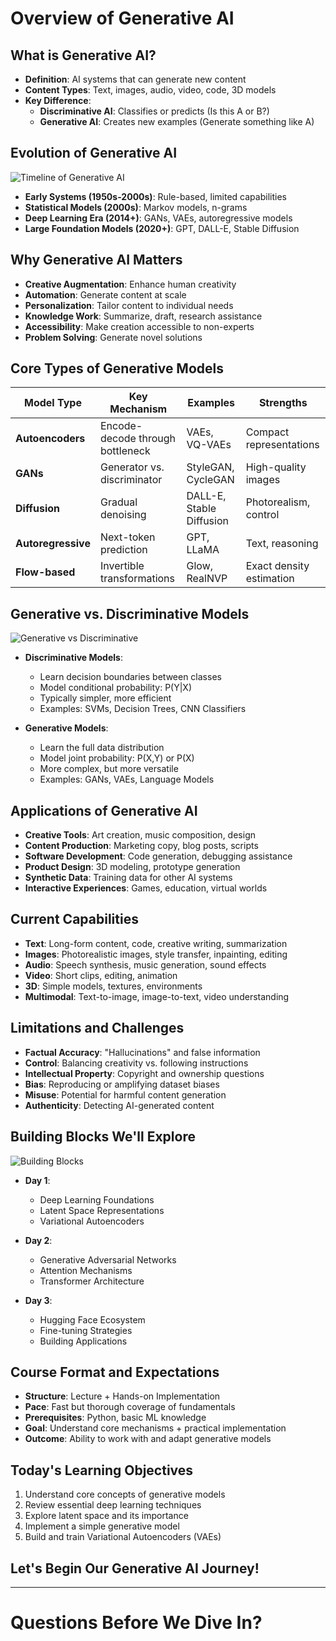 # Overview of Generative AI

## What is Generative AI?

- **Definition**: AI systems that can generate new content
- **Content Types**: Text, images, audio, video, code, 3D models
- **Key Difference**: 
  - **Discriminative AI**: Classifies or predicts (Is this A or B?)
  - **Generative AI**: Creates new examples (Generate something like A)

## Evolution of Generative AI

![Timeline of Generative AI](./images/gen_ai_timeline.png)

- **Early Systems (1950s-2000s)**: Rule-based, limited capabilities
- **Statistical Models (2000s)**: Markov models, n-grams
- **Deep Learning Era (2014+)**: GANs, VAEs, autoregressive models
- **Large Foundation Models (2020+)**: GPT, DALL-E, Stable Diffusion

## Why Generative AI Matters

- **Creative Augmentation**: Enhance human creativity
- **Automation**: Generate content at scale
- **Personalization**: Tailor content to individual needs
- **Knowledge Work**: Summarize, draft, research assistance
- **Accessibility**: Make creation accessible to non-experts
- **Problem Solving**: Generate novel solutions

## Core Types of Generative Models

| Model Type | Key Mechanism | Examples | Strengths |
|------------|---------------|----------|-----------|
| **Autoencoders** | Encode-decode through bottleneck | VAEs, VQ-VAEs | Compact representations |
| **GANs** | Generator vs. discriminator | StyleGAN, CycleGAN | High-quality images |
| **Diffusion** | Gradual denoising | DALL-E, Stable Diffusion | Photorealism, control |
| **Autoregressive** | Next-token prediction | GPT, LLaMA | Text, reasoning |
| **Flow-based** | Invertible transformations | Glow, RealNVP | Exact density estimation |

## Generative vs. Discriminative Models

![Generative vs Discriminative](./images/gen_vs_disc.png)

- **Discriminative Models**:
  - Learn decision boundaries between classes
  - Model conditional probability: P(Y|X)
  - Typically simpler, more efficient
  - Examples: SVMs, Decision Trees, CNN Classifiers

- **Generative Models**:
  - Learn the full data distribution
  - Model joint probability: P(X,Y) or P(X)
  - More complex, but more versatile
  - Examples: GANs, VAEs, Language Models

## Applications of Generative AI

- **Creative Tools**: Art creation, music composition, design
- **Content Production**: Marketing copy, blog posts, scripts
- **Software Development**: Code generation, debugging assistance
- **Product Design**: 3D modeling, prototype generation
- **Synthetic Data**: Training data for other AI systems
- **Interactive Experiences**: Games, education, virtual worlds

## Current Capabilities

- **Text**: Long-form content, code, creative writing, summarization
- **Images**: Photorealistic images, style transfer, inpainting, editing
- **Audio**: Speech synthesis, music generation, sound effects
- **Video**: Short clips, editing, animation
- **3D**: Simple models, textures, environments
- **Multimodal**: Text-to-image, image-to-text, video understanding

## Limitations and Challenges

- **Factual Accuracy**: "Hallucinations" and false information
- **Control**: Balancing creativity vs. following instructions
- **Intellectual Property**: Copyright and ownership questions
- **Bias**: Reproducing or amplifying dataset biases
- **Misuse**: Potential for harmful content generation
- **Authenticity**: Detecting AI-generated content

## Building Blocks We'll Explore

![Building Blocks](./images/building_blocks.png)

- **Day 1**:
  - Deep Learning Foundations
  - Latent Space Representations
  - Variational Autoencoders

- **Day 2**:
  - Generative Adversarial Networks
  - Attention Mechanisms
  - Transformer Architecture

- **Day 3**:
  - Hugging Face Ecosystem
  - Fine-tuning Strategies
  - Building Applications

## Course Format and Expectations

- **Structure**: Lecture + Hands-on Implementation
- **Pace**: Fast but thorough coverage of fundamentals
- **Prerequisites**: Python, basic ML knowledge
- **Goal**: Understand core mechanisms + practical implementation
- **Outcome**: Ability to work with and adapt generative models

## Today's Learning Objectives

1. Understand core concepts of generative models
2. Review essential deep learning techniques
3. Explore latent space and its importance
4. Implement a simple generative model
5. Build and train Variational Autoencoders (VAEs)

## Let's Begin Our Generative AI Journey!

---

# Questions Before We Dive In?
